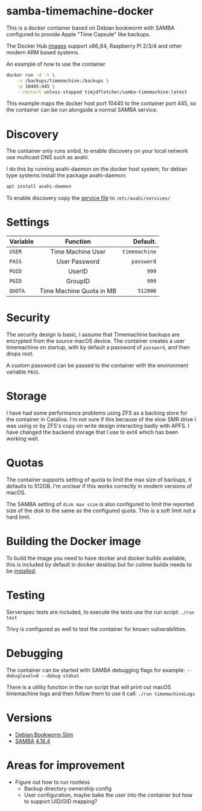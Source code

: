# samba-timemachine-docker

This is a docker container based on Debian bookworm with SAMBA configured to provide Apple "Time Capsule" like backups.

The Docker Hub [images](https://hub.docker.com/repository/docker/timjdfletcher/samba-timemachine/tags?page=1&ordering=last_updated)
support x86_64, Raspberry Pi 2/3/4 and other modern ARM based systems.

An example of how to use the container

```bash
docker run -d -t \
    -v /backups/timemachine:/backups \
    -p 10445:445 \
    --restart unless-stopped timjdfletcher/samba-timemachine:latest
```

This example maps the docker host port 10445 to the container port 445, so the container can be run alongside a normal SAMBA service.

# Discovery

The container only runs smbd, to enable discovery on your local network use multicast DNS such as avahi.  

I do this by running avahi-daemon on the docker host system, for debian type systems install the package avahi-daemon: 

```bash
apt install avahi-daemon
```

To enable discovery copy the [service file](timemachine.service) to `/etc/avahi/services/`

# Settings

| Variable    |                   Function                    | Default.    |
| ------------|:---------------------------------------------:|------------:|
| `USER`        |               Time Machine User               | `timemachine` |
| `PASS`        |                 User Password                 | `password`    |
| `PUID`        |                    UserID                     | `999`         |
| `PGID`        |                    GroupID                    | `999`         |
| `QUOTA`       |           Time Machine Quota in MB            | `512000`      |

# Security

The security design is basic, I assume that Timemachine backups are encrypted from the source macOS device. 
The container creates a user timemachine on startup, with by default a password of `password`, and then drops root.

A custom password can be passed to the container with the environment variable `PASS`.

# Storage

I have had some performance problems using ZFS as a backing store for the container in Catalina. 
I'm not sure if this because of the slow SMR drive I was using or by ZFS's copy on write design interacting badly with APFS.
I have changed the backend storage that I use to ext4 which has been working well.

# Quotas

The container supports setting of quota to limit the max size of backups, it defaults to 512GB.
I'm unclear if this works correctly in modern versions of macOS.

The SAMBA setting of `disk max size` is also configured to limit the reported size of the disk to the same as the configured quota. 
This is a soft limit not a hard limit.

# Building the Docker image

To build the image you need to have docker and docker buildx available, this is included by default in docker desktop 
but for colime buildx needs to be [installed](https://github.com/abiosoft/colima/issues/44).

# Testing

Serverspec tests are included, to execute the tests use the run script: `./run test`

Trivy is configured as well to test the container for known vulnerabilities.

# Debugging

The container can be started with SAMBA debugging flags for example: `--debuglevel=8 --debug-stdout`

There is a utility function in the run script that will print out macOS timemachine logs and then follow them to use it call:
`./run timemachineLogs`

# Versions

* [Debian Bookworm Slim](https://hub.docker.com/_/debian?tab=tags&page=1&name=bookworm-slim)
* [SAMBA](https://packages.debian.org/bookworm/samba) [4.16.4](https://www.samba.org/samba/history/samba-4.16.4.html)

# Areas for improvement

* Figure out how to run rootless
  * Backup directory ownership config
  * User configuration, maybe bake the user into the container but how to support UID/GID mapping?